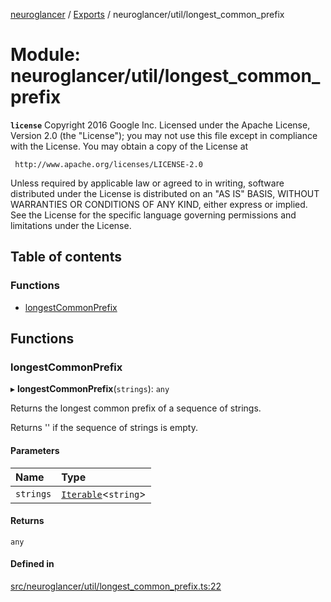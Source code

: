 [neuroglancer](../README.md) / [Exports](../modules.md) / neuroglancer/util/longest\_common\_prefix

# Module: neuroglancer/util/longest\_common\_prefix

**`license`**
Copyright 2016 Google Inc.
Licensed under the Apache License, Version 2.0 (the "License");
you may not use this file except in compliance with the License.
You may obtain a copy of the License at

     http://www.apache.org/licenses/LICENSE-2.0

Unless required by applicable law or agreed to in writing, software
distributed under the License is distributed on an "AS IS" BASIS,
WITHOUT WARRANTIES OR CONDITIONS OF ANY KIND, either express or implied.
See the License for the specific language governing permissions and
limitations under the License.

## Table of contents

### Functions

- [longestCommonPrefix](neuroglancer_util_longest_common_prefix.md#longestcommonprefix)

## Functions

### longestCommonPrefix

▸ **longestCommonPrefix**(`strings`): `any`

Returns the longest common prefix of a sequence of strings.

Returns '' if the sequence of strings is empty.

#### Parameters

| Name | Type |
| :------ | :------ |
| `strings` | [`Iterable`](../interfaces/main_module._internal_.Iterable.md)<`string`\> |

#### Returns

`any`

#### Defined in

[src/neuroglancer/util/longest_common_prefix.ts:22](https://github.com/ActiveBrainAtlas2/neuroglancer/blob/034b457d/src/neuroglancer/util/longest_common_prefix.ts#L22)

